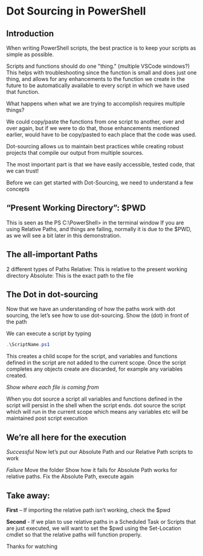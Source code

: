﻿---
Title: Dot-Sourcing in PowerShell
Date: "2018-11-20T14:53:23-05:00"
Author: "Scott Hurst"
cover: "/img/postImages/pwsh.jpeg"

categories:
  - PowerShell

tags:
  - PowerShell
  - Dot-Sourcing
  
---

# Dot Sourcing in PowerShell

## Introduction
When writing PowerShell scripts, the best practice is to keep your scripts as simple as possible. 

Scripts and functions should do one "thing."  (multiple VSCode windows?) This helps with troubleshooting since the function is small and does just one thing, and allows for any enhancements to the function we create in the future to be automatically available to every script in which we have used that function.

What happens when what we are trying to accomplish requires multiple things?

We could copy/paste the functions from one script to another, over and over again, but if we were to do that, those enhancements mentioned earlier, would have to be copy/pasted to each place that the code was used. 

Dot-sourcing allows us to maintain best practices while creating robust projects that compile our output from multiple sources. 

The most important part is that we have easily accessible, tested code, that we can trust!

Before we can get started with Dot-Sourcing, we need to understand a few concepts

## “Present Working Directory”: $PWD
This is seen as the PS C:\PowerShell> in the terminal window
If you are using Relative Paths, and things are failing, normally it is due to the $PWD, as we will see a bit later in this demonstration.

## The all-important Paths
2 different types of Paths
Relative: This is relative to the present working directory
Absolute: This is the exact path to the file

## The Dot in dot-sourcing
Now that we have an understanding of how the paths work with dot sourcing, the let’s see how to use dot-sourcing.
Show the (dot) in front of the path

We can execute a script by typing
```powershell
.\ScriptName.ps1
```

This creates a child scope for the script, and variables and functions defined in the script are not added to the current scope. Once the script completes any objects create are discarded, for example any variables created.

_Show where each file is coming from_

When you dot source a script all variables and functions defined in the script will persist in the shell when the script ends.
dot source the script which will run in the current scope which means any variables etc will be maintained post script execution

## We’re all here for the execution
_Successful_
Now let’s put our Absolute Path and our Relative Path scripts to work

_Failure_
Move the folder
Show how it fails for Absolute Path works for relative paths.  Fix the Absolute Path, execute again


## Take away:
**First** – If importing the relative path isn’t working, check the $pwd

**Second** - If we plan to use relative paths in a Scheduled Task or Scripts that are just executed, we will want to set the $pwd using the Set-Location cmdlet so that the relative paths will function properly.


Thanks for watching

